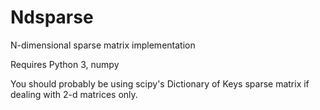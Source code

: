 Ndsparse
========

N-dimensional sparse matrix implementation

Requires Python 3, numpy

You should probably be using scipy's Dictionary of Keys sparse matrix if dealing with 2-d matrices only.